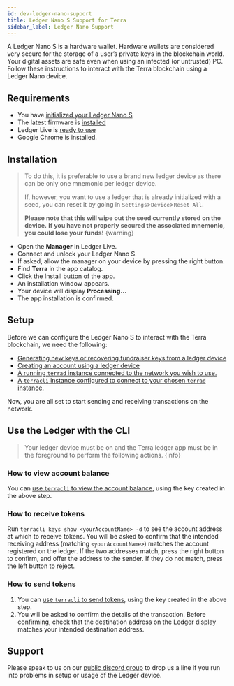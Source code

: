 ```yaml
---
id: dev-ledger-nano-support
title: Ledger Nano S Support for Terra
sidebar_label: Ledger Nano Support
---
```


A Ledger Nano S is a hardware wallet. Hardware wallets are considered very secure for the storage of a user’s private keys in the blockchain world. Your digital assets are safe even when using an infected (or untrusted) PC. Follow these instructions to interact with the Terra blockchain using a Ledger Nano device. 

## Requirements
- You have [initialized your Ledger Nano S](https://support.ledgerwallet.com/hc/en-us/articles/360000613793)
- The latest firmware is [installed](https://support.ledger.com/hc/en-us/articles/360002731113-Update-Ledger-Nano-S-firmware)
- Ledger Live is [ready to use](https://support.ledger.com/hc/en-us/articles/360006395233-Take-your-first-steps)
- Google Chrome is installed.

## Installation

> To do this, it is preferable to use a brand new ledger device as there can be only one mnemonic per ledger device.
>
> If, however, you want to use a ledger that is already initialized with a seed, you can reset it by going in `Settings`>`Device`>`Reset All`.
>
> **Please note that this will wipe out the seed currently stored on the device.**
> **If you have not properly secured the associated mnemonic, you could lose your funds!**
{warning}


- Open the **Manager** in Ledger Live.
- Connect and unlock your Ledger Nano S.
- If asked, allow the manager on your device by pressing the right button.
- Find **Terra** in the app catalog.
- Click the Install button of the app.
- An installation window appears.
- Your device will display **Processing…**
- The app installation is confirmed.

## Setup 

Before we can configure the Ledger Nano S to interact with the Terra blockchain, we need the following: 

- [Generating new keys or recovering fundraiser keys from a ledger device](./users.md#on-a-ledger-device)
- [Creating an account using a ledger device](./users.md#using-a-ledger-device)
- [A running `terrad` instance connected to the network you wish to use.](./users.md#accessing-the-terra-network)
- [A `terracli` instance configured to connect to your chosen `terrad` instance.](./users.md#setting-up-terracli)

Now, you are all set to start sending and receiving transactions on the network.

## Use the Ledger with the CLI

> Your ledger device must be on and the Terra ledger app must be in the foreground to perform the following actions. 
{info}

### How to view account balance

You can [use `terracli` to view the account balance](./terracli.md####Query-Account-balance), using the key created in the above step. 

### How to receive tokens

Run `terracli keys show <yourAccountName> -d` to see the account address at which to receive tokens. You will be asked to confirm that the intended receiving address (matching `<yourAccountName>`) matches the account registered on the ledger. If the two addresses match, press the right button to confirm, and offer the address to the sender. If they do not match, press the left button to reject. 

### How to send tokens

1. You can [use `terracli` to send tokens](./terracli.md###Send-Tokens), using the key created in the above step. 
2. You will be asked to confirm the details of the transaction. Before confirming, check that the destination address on the Ledger display matches your intended destination address. 

## Support

Please speak to us on our [public discord group](https://discord.gg/a4tqbt) to drop us a line if you run into problems in setup or usage of the Ledger device. 
